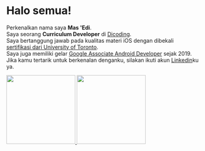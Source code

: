 # Halo semua! 

Perkenalkan nama saya **Mas 'Edi**.  
Saya seorang **Curriculum Developer** di [Dicoding](https://www.dicoding.com/).  
Saya bertanggung jawab pada kualitas materi iOS dengan dibekali [sertifikasi dari University of Toronto](https://www.coursera.org/account/accomplishments/specialization/CLKJD8XBXJ3M).  
Saya juga memiliki gelar [Google Associate Android Developer](https://www.credential.net/h5deoi5h) sejak 2019.  
Jika kamu tertarik untuk berkenalan denganku, silakan ikuti akun [Linkedin](https://www.linkedin.com/in/mas-edi-49474219b/)ku ya.  

<p align="left">
<a href="https://github.com/masedi54">
  <img height="180em" src="https://github-readme-stats-eight-theta.vercel.app/api?username=masedi54&show_icons=true&theme=algolia&include_all_commits=true&count_private=true"/>
  <img height="180em" src="https://github-readme-stats-eight-theta.vercel.app/api/top-langs/?username=masedi54&layout=compact&langs_count=8&theme=algolia"/>
</a>
</p>
